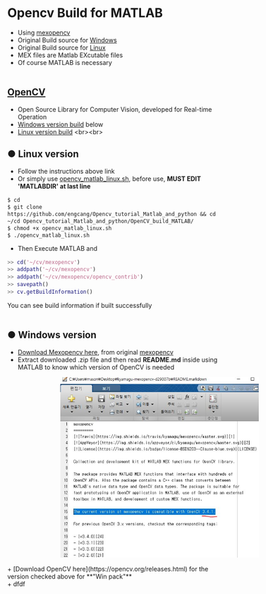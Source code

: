 # Opencv Build for MATLAB
+ Using [mexopencv](https://kyamagu.github.io/mexopencv/)
+ Original Build source for [Windows](https://github.com/kyamagu/mexopencv/wiki/Installation-%28Windows%2C-MATLAB%2C-OpenCV-3%29)
+ Original Build source for [Linux](https://github.com/kyamagu/mexopencv/wiki/Installation-(Linux,-MATLAB,-OpenCV-3))
+ MEX files are Matlab EXcutable files
+ Of course MATLAB is necessary
</br></br>

## [OpenCV](https://opencv.org/)
+ Open Source Library for Computer Vision, developed for Real-time Operation<br>
+ [Windows version build](#-windows-version) below
+ [Linux version build](https://github.com/kyamagu/mexopencv/wiki/Installation-(Linux,-MATLAB,-OpenCV-3))
<br><br>
## ● Linux version
+ Follow the instructions above link
+ Or simply use [opencv_matlab_linux.sh](https://github.com/engcang/Opencv_tutorial_Matlab_and_python/blob/master/OpenCV_build_MATLAB/opencv_matlab_linux.sh), before use, **MUST EDIT 'MATLABDIR' at last line**
~~~shell
$ cd
$ git clone https://github.com/engcang/Opencv_tutorial_Matlab_and_python && cd ~/cd Opencv_tutorial_Matlab_and_python/OpenCV_build_MATLAB/
$ chmod +x opencv_matlab_linux.sh
$ ./opencv_matlab_linux.sh
~~~
+ Then Execute MATLAB and
~~~MATLAB
>> cd('~/cv/mexopencv')
>> addpath('~/cv/mexopencv')
>> addpath('~/cv/mexopencv/opencv_contrib')
>> savepath()
>> cv.getBuildInformation()
~~~
You can see build information if built successfully
<br><br>
## ● Windows version
+ [Download Mexopencv here](https://github.com/kyamagu/mexopencv/zipball/master), from original [mexopencv](https://kyamagu.github.io/mexopencv/)
+ Extract downloaded .zip file and then read **README.md** inside using MATLAB to know which version of OpenCV is needed
<p align="left">
<img src="https://github.com/engcang/image-files/blob/master/opencv/cvversion.JPG" width="450" hspace="120"/>
</p>
+ [Download OpenCV here](https://opencv.org/releases.html) for the version checked above for **"Win pack"** <br>
+ dfdf
